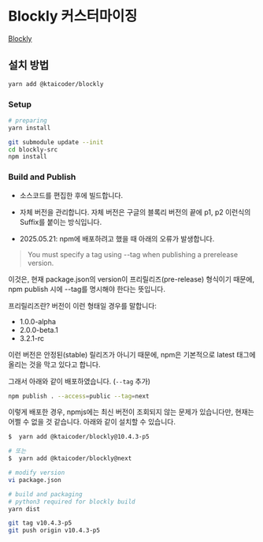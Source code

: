 # Blockly 커스터마이징

[Blockly](https://github.com/google/blockly)

## 설치 방법

```bash
yarn add @ktaicoder/blockly
```

### Setup

```bash
# preparing
yarn install

git submodule update --init
cd blockly-src
npm install
```

### Build and Publish

- 소스코드를 편집한 후에 빌드합니다.
- 자체 버전을 관리합니다. 자체 버전은 구글의 블록리 버전의 끝에 p1, p2 이런식의 Suffix를 붙이는 방식입니다.

- 2025.05.21: npm에 배포하려고 했을 때 아래의 오류가 발생합니다.

>You must specify a tag using --tag when publishing a prerelease version.

이것은, 현재 package.json의 version이 프리릴리즈(pre-release) 형식이기 때문에, npm publish 시에 --tag를 명시해야 한다는 뜻입니다.

프리릴리즈란? 버전이 이런 형태일 경우를 말합니다:

- 1.0.0-alpha
- 2.0.0-beta.1
- 3.2.1-rc

이런 버전은 안정된(stable) 릴리즈가 아니기 때문에, npm은 기본적으로 latest 태그에 올리는 것을 막고 있다고 합니다.

그래서 아래와 같이 배포하였습니다. (`--tag` 추가)

```sh
npm publish . --access=public --tag=next
```

이렇게 배포한 경우, npmjs에는 최신 버전이 조회되지 않는 문제가 있습니다만, 현재는 어쩔 수 없을 것 같습니다. 아래와 같이 설치할 수 있습니다.

```sh
$  yarn add @ktaicoder/blockly@10.4.3-p5

# 또는
$  yarn add @ktaicoder/blockly@next
```


```bash
# modify version
vi package.json

# build and packaging
# python3 required for blockly build
yarn dist

git tag v10.4.3-p5
git push origin v10.4.3-p5
```
